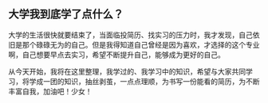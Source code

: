 ## 大学我到底学了点什么？

​		大学的生活很快就要结束了，当面临投简历、找实习的压力时，我才发现，自己依旧是那个碌碌无为的自己。但是我得知道自己曾经是因为喜欢，才选择的这个专业啊，自己想要早点去实习，希望不断提升自己，能够成为更好的自己。

​		从今天开始，我将在这里整理，我学过的、我学习中的知识，希望与大家共同学习，将学成一团的知识，抽丝剥茧，一点点理顺，为书写一份能看的简历，为不断丰富自我，加油吧！少女！

